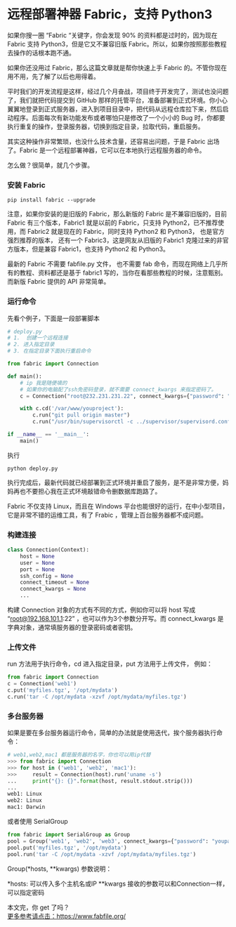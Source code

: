 # 远程部署神器 Fabric，支持 Python3

如果你搜一圈 “Fabric “关键字，你会发现 90% 的资料都是过时的，因为现在 Fabric 支持 Python3，但是它又不兼容旧版 Fabric。所以，如果你按照那些教程去操作的话根本跑不通。

如果你还没用过 Fabric，那么这篇文章就是帮你快速上手 Fabric 的。不管你现在用不用，先了解了以后也用得着。

平时我们的开发流程是这样，经过几个月奋战，项目终于开发完了，测试也没问题了，我们就把代码提交到 GitHub 那样的托管平台，准备部署到正式环境。你小心翼翼地登录到正式服务器，进入到项目目录中，把代码从远程仓库拉下来，然后启动程序。后面每次有新功能发布或者哪怕只是修改了一个小小的 Bug 时，你都要执行重复的操作，登录服务器，切换到指定目录，拉取代码，重启服务。

其实这种操作非常繁琐，也没什么技术含量，还容易出问题，于是 Fabric 出场了。Fabric 是一个远程部署神器，它可以在本地执行远程服务器的命令。

怎么做？很简单，就几个步骤。

### 安装 Fabric
```
pip install fabric --upgrade
```

注意，如果你安装的是旧版的 Fabric，那么新版的 Fabric 是不兼容旧版的，目前 Fabric 有三个版本，Fabric1 就是以前的 Fabric，只支持 Python2，已不推荐使用，而 Fabric2 就是现在的 Fabric，同时支持 Python2 和 Python3， 也是官方强烈推荐的版本， 还有一个 Fabric3，这是网友从旧版的 Fabric1 克隆过来的非官方版本，但是兼容 Fabric1，也支持 Python2 和 Python3。

最新的 Fabric 不需要 fabfile.py 文件， 也不需要 fab 命令，而现在网络上几乎所有的教程、资料都还是基于 fabric1 写的，当你在看那些教程的时候，注意甄别。  而新版 Fabric 提供的 API 非常简单。

### 运行命令

先看个例子，下面是一段部署脚本

```python
# deploy.py
# 1.  创建一个远程连接
# 2. 进入指定目录
# 3. 在指定目录下面执行重启命令

from fabric import Connection

def main():
    # ip 我是随便填的
    # 如果你的电脑配了ssh免密码登录，就不需要 connect_kwargs 来指定密码了。
    c = Connection("root@232.231.231.22", connect_kwargs={"password": "youpassword"})

    with c.cd('/var/www/youproject'):
        c.run("git pull origin master")
        c.run("/usr/bin/supervisorctl -c ../supervisor/supervisord.conf restart youproject")

if __name__ == '__main__':
    main()
```
执行

```
python deploy.py
```
执行完成后，最新代码就已经部署到正式环境并重启了服务，是不是非常方便，妈妈再也不要担心我在正式环境敲错命令删数据库跑路了。

Fabric 不仅支持 Linux，而且在 Windows 平台也能很好的运行，在中小型项目，它是非常不错的运维工具，有了 Frabic ，管理上百台服务器都不成问题。

### 构建连接

```python
class Connection(Context):
    host = None
    user = None
    port = None
    ssh_config = None
    connect_timeout = None
    connect_kwargs = None
    ...
```

构建 Connection 对象的方式有不同的方式，例如你可以将 host 写成 “root@192.168.101.1:22” ，也可以作为3个参数分开写。而 connect_kwargs 是字典对象，通常填服务器的登录密码或者密钥。

### 上传文件

run 方法用于执行命令，cd 进入指定目录，put 方法用于上传文件， 例如：
```python
from fabric import Connection
c = Connection('web1')
c.put('myfiles.tgz', '/opt/mydata')
c.run('tar -C /opt/mydata -xzvf /opt/mydata/myfiles.tgz')
```

### 多台服务器
如果是要在多台服务器运行命令，简单的办法就是使用迭代，挨个服务器执行命令：
```python
# web1,web2,mac1 都是服务器的名字，你也可以用ip代替
>>> from fabric import Connection
>>> for host in ('web1', 'web2', 'mac1'):
>>>     result = Connection(host).run('uname -s')
...     print("{}: {}".format(host, result.stdout.strip()))
...
web1: Linux
web2: Linux
mac1: Darwin
```
或者使用 SerialGroup

```python
from fabric import SerialGroup as Group
pool = Group('web1', 'web2', 'web3', connect_kwargs={"password": "youpassword"} )
pool.put('myfiles.tgz', '/opt/mydata')
pool.run('tar -C /opt/mydata -xzvf /opt/mydata/myfiles.tgz')
```

Group(*hosts, **kwargs) 参数说明：

*hosts: 可以传入多个主机名或IP
**kwargs 接收的参数可以和Connection一样，可以指定密码

本文完，你 get 了吗？  
[更多参考请点击：](https://www.fabfile.org/)https://www.fabfile.org/
